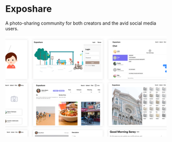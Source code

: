 # Exposhare

A photo-sharing community for both creators and the avid social media users.

<img src="./exposhare_panels_bg.png" alt="" />